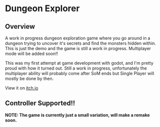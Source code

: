 # Dungeon Explorer

## Overview

A work in progress dungeon exploration game where you go around in a dungeon trying to uncover it's secrets and find the monsters hidden within. This is just the demo and the game is still a work in progress. Multiplayer mode will be added soon!!

This was my first attempt at game development with godot, and I'm pretty proud with how it turned out. Still a work in progress, unfortunately the multiplayer ability will probably come after SoM ends but Single Player will mostly be done by then.

View it on [itch.io](https://mumarshahbaz.itch.io/dungeon-explorer)

## Controller Supported!!

**NOTE: The game is currently just a small variation, will make a remake soon.**
